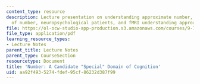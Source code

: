 ```yaml
---
content_type: resource
description: Lecture presentation on understanding approximate number, the brain basis
  of number, neuropsychological patients, and fMRI understanding approximate number.
file: https://ol-ocw-studio-app-production.s3.amazonaws.com/courses/9-71-functional-mri-of-high-level-vision-fall-2007/aa92f4935274fdef95cf86232d387f99_lec8b_num.pdf
file_type: application/pdf
learning_resource_types:
- Lecture Notes
parent_title: Lecture Notes
parent_type: CourseSection
resourcetype: Document
title: 'Number: A Candidate "Special" Domain of Cognition'
uid: aa92f493-5274-fdef-95cf-86232d387f99
---
```

